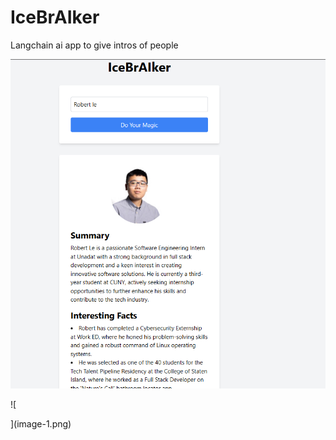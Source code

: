 # IceBrAIker
Langchain ai app to give intros of people

![alt text](image.png)

![
    
](image-1.png)